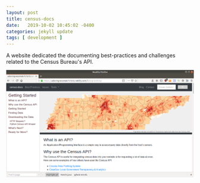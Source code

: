```yaml
---
layout: post
title: census-docs
date:   2019-10-02 10:45:02 -0400
categories: jekyll update
tags: [ development ]
---
```


A website dedicated the documenting best-practices and challenges related to the Census Bureau's API.

[![census-docs](/media/post_covers/census-docs.png)](https://flamboyant-galileo-f88ad5.netlify.com/)
